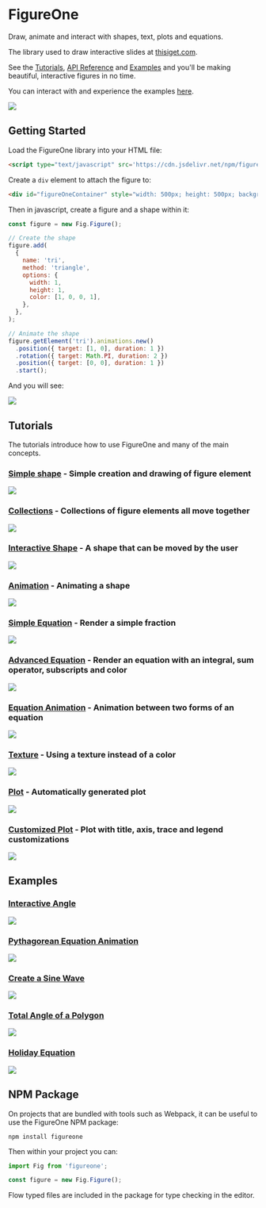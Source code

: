 # FigureOne

Draw, animate and interact with shapes, text, plots and equations.

The library used to draw interactive slides at <a href="https://www.thisiget.com">thisiget.com</a>.

See the [Tutorials](https://github.com/airladon/FigureOne/tree/master/tutorials), [API Reference](https://airladon.github.io/FigureOne/api/) and [Examples](https://github.com/airladon/FigureOne/tree/master/examples) and you'll be making beautiful, interactive figures in no time.

You can interact with and experience the examples [here](https://airladon.github.io/FigureOne/).

![](examples/Sine%20Limit/example.gif)

## Getting Started

Load the FigureOne library into your HTML file:

```html
<script type="text/javascript" src='https://cdn.jsdelivr.net/npm/figureone@0.3.12/figureone.min.js'></script>
```

Create a `div` element to attach the figure to:
```html
<div id="figureOneContainer" style="width: 500px; height: 500px; background-color: white;"></div>
```

Then in javascript, create a figure and a shape within it:

```js
const figure = new Fig.Figure();

// Create the shape
figure.add(
  {
    name: 'tri',
    method: 'triangle',
    options: {
      width: 1,
      height: 1,
      color: [1, 0, 0, 1],
    },
  },
);

// Animate the shape
figure.getElement('tri').animations.new()
  .position({ target: [1, 0], duration: 1 })
  .rotation({ target: Math.PI, duration: 2 })
  .position({ target: [0, 0], duration: 1 })
  .start();
```

And you will see:

![](./docs/example.gif)


## Tutorials

The tutorials introduce how to use FigureOne and many of the main concepts.

### **[Simple shape](https://github.com/airladon/FigureOne/tree/master/tutorials/01%20-%20Shape)** - Simple creation and drawing of figure element

![](tutorials/01%20-%20Shape/example.png)

### **[Collections](https://github.com/airladon/FigureOne/tree/master/tutorials/02%20-%20Collections)** - Collections of figure elements all move together

![](tutorials/02%20-%20Collections/example.gif)

### **[Interactive Shape](https://github.com/airladon/FigureOne/tree/master/tutorials/03%20-%20Interactive%20Shape)** - A shape that can be moved by the user

![](tutorials/03%20-%20Interactive%20Shape/example.gif)

### **[Animation](https://github.com/airladon/FigureOne/tree/master/tutorials/04%20-%20Animation)** - Animating a shape

![](tutorials/04%20-%20Animation/example.gif)

### **[Simple Equation](https://github.com/airladon/FigureOne/tree/master/tutorials/05%20-%20Simple%20Equation)** - Render a simple fraction

![](tutorials/05%20-%20Simple%20Equation/example.png)

### **[Advanced Equation](https://github.com/airladon/FigureOne/tree/master/tutorials/06%20-%20Advanced%20Equation)** - Render an equation with an integral, sum operator, subscripts and color

![](tutorials/06%20-%20Advanced%20Equation/example.png)

### **[Equation Animation](https://github.com/airladon/FigureOne/tree/master/tutorials/07%20-%20Animation%20between%20Equation%20Forms)** - Animation between two forms of an equation

![](tutorials/07%20-%20Animation%20between%20Equation%20Forms/example.gif)

### **[Texture](https://github.com/airladon/FigureOne/tree/master/tutorials/08%20-%20Texture)** - Using a texture instead of a color

![](tutorials/08%20-%20Texture/example.png)

### **[Plot](https://github.com/airladon/FigureOne/tree/master/tutorials/09%20-%20Plot)** - Automatically generated plot

![](tutorials/09%20-%20Plot/example.png)

### **[Customized Plot](https://github.com/airladon/FigureOne/tree/master/tutorials/10%20-%20Customized%20Plot)** - Plot with title, axis, trace and legend customizations

![](tutorials/10%20-%20Customized%20Plot/example.png)


## Examples

### **[Interactive Angle](https://github.com/airladon/FigureOne/tree/master/examples/Interactive%20Angle)**

![](examples/Interactive%20Angle/example.gif)

### **[Pythagorean Equation Animation](https://github.com/airladon/FigureOne/tree/master/examples/Pythagorean%20Theorem)**

![](examples/Pythagorean%20Theorem/example.gif)

### **[Create a Sine Wave](https://github.com/airladon/FigureOne/tree/master/examples/Sine%20Wave)**

![](examples/Sine%20Wave/example.gif)

### **[Total Angle of a Polygon](https://github.com/airladon/FigureOne/tree/master/examples/Total%20Angle%20of%20a%20Polygon)**

![](examples/Total%20Angle%20of%20a%20Polygon/example.gif)

### **[Holiday Equation](https://github.com/airladon/FigureOne/tree/master/examples/Holiday%20Equation)**

![](examples/Holiday%20Equation/example.gif)


## NPM Package

On projects that are bundled with tools such as Webpack, it can be useful to use the FigureOne NPM package:

`npm install figureone`

Then within your project you can:

```js
import Fig from 'figureone';

const figure = new Fig.Figure();
```

Flow typed files are included in the package for type checking in the editor.

